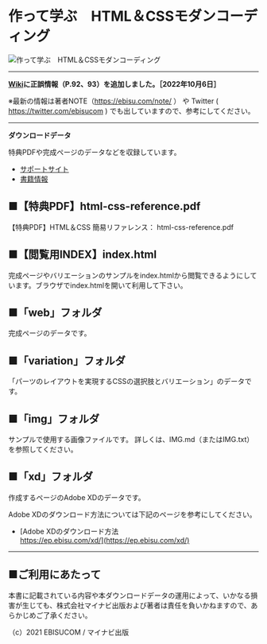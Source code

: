 # 作って学ぶ　HTML＆CSSモダンコーディング

![作って学ぶ　HTML＆CSSモダンコーディング](https://ebisu.com/github/html-css-modern-coding.jpg)

---

**[Wiki](https://github.com/ebisucom/html-css-modern-coding/wiki)に正誤情報（P.92、93）を追加しました。［2022年10月6日］**

※最新の情報は著者NOTE（https://ebisu.com/note/ ） や Twitter ( https://twitter.com/ebisucom ) でも出していますので、参考にしてください。

---


**ダウンロードデータ**

特典PDFや完成ページのデータなどを収録しています。

* [サポートサイト](https://book.mynavi.jp/supportsite/detail/9784839977115.html) 
* [書籍情報](https://ebisu.com/html-css-modern-coding/)


## ■【特典PDF】html-css-reference.pdf

【特典PDF】HTML＆CSS 簡易リファレンス： html-css-reference.pdf


## ■【閲覧用INDEX】index.html

完成ページやバリエーションのサンプルをindex.htmlから閲覧できるようにしています。ブラウザでindex.htmlを開いて利用して下さい。


## ■「web」フォルダ

完成ページのデータです。


## ■「variation」フォルダ

「パーツのレイアウトを実現するCSSの選択肢とバリエーション」のデータです。


## ■「img」フォルダ

サンプルで使用する画像ファイルです。
詳しくは、IMG.md（またはIMG.txt）を参照してください。


## ■「xd」フォルダ

作成するページのAdobe XDのデータです。

Adobe XDのダウンロード方法については下記のページを参考にしてください。

* [Adobe XDのダウンロード方法  
https://ep.ebisu.com/xd/](https://ep.ebisu.com/xd/)




-----------------------------------------------

## ■ご利用にあたって

本書に記載されている内容や本ダウンロードデータの運用によって、いかなる損害が生じても、株式会社マイナビ出版および著者は責任を負いかねますので、あらかじめご了承ください。

（c）2021 EBISUCOM / マイナビ出版
